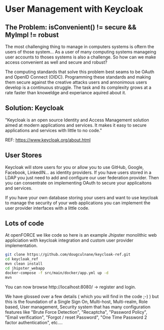 # User Management with Keycloak

## The Problem: isConvenient() != secure && MyImpl != robust

The most challenging thing to manage in computers systems is oftern the users of those system... As a user of many computing systems manageing user accounts to thoses systems is also a challenge. So how can we make access convenient as well and secure and robust?

The computing standards that solve this problem best seams to be OAuth and OpenID Connect (OIDC).  Programming these standards and making them secure against the creative attacks users and annonimous users develop is a continuous struggle.  The task and its complexity grows at a rate faster than knoweldge and experiance aquired about it.

## Solution: Keycloak

"Keycloak is an open source Identity and Access Management solution aimed at modern applications and services. It makes it easy to secure applications and services with little to no code."

REF: https://www.keycloak.org/about.html

## User Stores

Keycloak will store users for you or allow you to use GitHub, Google, Facebook, LinkedIN... as identity providers. If you have users stored in a LDAP you just need to add and configure our user federation provider.  Then you can consentrate on implementing OAuth to secure your applicaitons and services.

If you have your own database storing your users and want to use keycloak to manage the security of your web applications you can implement the user provider interfaces with a little code.

## Lots of code

At openFORCE we like code so here is an example Jhipster monolithic web appliciation with keycloak integration and custom user provider implementation.


```bash
git clone https://github.com/dougculnane/keycloak-ref.git
cd keycloak_ref
mvn clean install
cd jhipster_webapp
docker-compose -f src/main/docker/app.yml up -d
mvn
```

You can now browse http://localhost:8080/ -> register and login.

We have glossed over a few details ( which you will find in the code ;-) ) but this is the foundation of a Single Sign On, Multi-host, Multi-realm, Role based, User management, Security system that has many configuration features like "Brute Force Detection", "Recaptcha", "Password Policy", "Email verification", "Forgot / reset Password", "One Time Password 2 factor authentication", etc....

